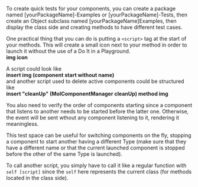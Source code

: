 To create quick tests for your components, you can create a package named [yourPackageName]-Examples or [yourPackageName]-Tests, then create an Object subclass named [yourPackageName]Examples, then display the class side and creating methods to have different test cases.

One practical thing that you can do is putting a `<script>` tag at the start of your methods. This will create a small icon next to your method in order to launch it without the use of a Do It in a Playground. \
**img icon**

A script could look like \
**insert img (component start without name)** \
and another script used to delete active components could be structured like \
**insert "cleanUp" (MolComponentManager cleanUp) method img**

You also need to verify the order of components starting since a component that listens to another needs to be started before the latter one. Otherwise, the event will be sent wthout any component listening to it, rendering it meaningless.

This test space can be useful for switching components on the fly, stopping a component to start another having a different Type (make sure that they have a different name or that the current launched component is stopped before the other of the same Type is launched).

To call another script, you simply have to call it like a regular function with `self [script]` since the `self` here represents the current class (for methods located in the class side).

